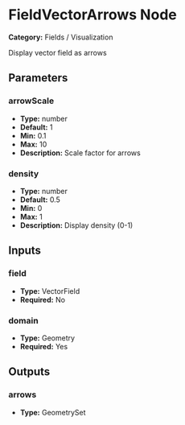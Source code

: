 
# FieldVectorArrows Node

**Category:** Fields / Visualization

Display vector field as arrows

## Parameters


### arrowScale
- **Type:** number
- **Default:** 1
- **Min:** 0.1
- **Max:** 10
- **Description:** Scale factor for arrows


### density
- **Type:** number
- **Default:** 0.5
- **Min:** 0
- **Max:** 1
- **Description:** Display density (0-1)


## Inputs


### field
- **Type:** VectorField
- **Required:** No



### domain
- **Type:** Geometry
- **Required:** Yes



## Outputs


### arrows
- **Type:** GeometrySet




